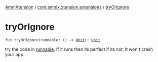 [AmniXtension](../index.md) / [com.amnix.xtension.extensions](index.md) / [tryOrIgnore](./try-or-ignore.md)

# tryOrIgnore

`fun tryOrIgnore(runnable: () -> `[`Unit`](https://kotlinlang.org/api/latest/jvm/stdlib/kotlin/-unit/index.html)`): `[`Unit`](https://kotlinlang.org/api/latest/jvm/stdlib/kotlin/-unit/index.html)

try the code in [runnable](try-or-ignore.md#com.amnix.xtension.extensions$tryOrIgnore(kotlin.Function0((kotlin.Unit)))/runnable), If it runs then its perfect if its not, It won't crash your app.

